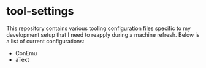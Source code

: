 # tool-settings

This repository contains various tooling configuration files specific to my development setup that I need to reapply during a machine refresh. Below is a list of current configurations:

- ConEmu
- aText